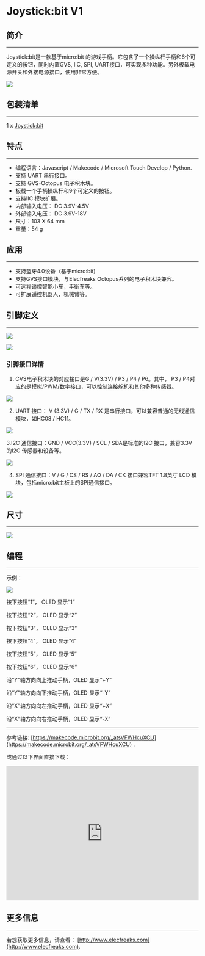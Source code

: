 # Joystick:bit V1

## 简介
---
Joystick:bit是一款基于micro:bit 的游戏手柄。它包含了一个操纵杆手柄和6个可定义的按钮，同时内置GVS, IIC, SPI, UART接口，可实现多种功能。另外板载电源开关和外接电源接口，使用非常方便。

![](https://raw.githubusercontent.com/elecfreaks/learn-en/master/microbitExtensionModule/images/joystick_v1_01.jpg)


## 包装清单
---

1 x [Joystick:bit](http://www.elecfreaks.com/estore/elecfreaks-joystick-bit-for-micro-bit.html)


## 特点
---
- 编程语言：Javascript / Makecode / Microsoft Touch Develop / Python.
- 支持 UART 串行接口。
- 支持 GVS-Octopus 电子积木块。
- 板载一个手柄操纵杆和9个可定义的按钮。 
- 支持IIC 模块扩展。
- 内部输入电压： DC 3.9V-4.5V
- 外部输入电压： DC 3.9V-18V
- 尺寸：103 X 64 mm
- 重量：54 g


## 应用
---
- 支持蓝牙4.0设备（基于micro:bit)
- 支持GVS接口模块，与Elecfreaks Octopus系列的电子积木块兼容。
- 可远程遥控智能小车，平衡车等。
- 可扩展遥控机器人，机械臂等。


## 引脚定义
---

![](https://raw.githubusercontent.com/elecfreaks/learn-en/master/microbitExtensionModule/images/joystick_v1_02.png)

![](https://raw.githubusercontent.com/elecfreaks/learn-en/master/microbitExtensionModule/images/joystick_v1_03.png)

### 引脚接口详情

1. CVS电子积木块的对应接口是G / V(3.3V) / P3 / P4 / P6。其中， P3 / P4对应的是模拟/PWM/数字接口，可以控制连接舵机和其他多种传感器。

![](https://raw.githubusercontent.com/elecfreaks/learn-en/master/microbitExtensionModule/images/joystick_v1_04.png)

2. UART 接口： V (3.3V) / G / TX / RX 是串行接口，可以兼容普通的无线通信模块，如HC08 / HC11。

![](https://raw.githubusercontent.com/elecfreaks/learn-en/master/microbitExtensionModule/images/joystick_v1_05.png)

3.I2C 通信接口：GND / VCC(3.3V) / SCL / SDA是标准的I2C 接口，兼容3.3V 的I2C 传感器和设备等。

![](https://raw.githubusercontent.com/elecfreaks/learn-en/master/microbitExtensionModule/images/joystick_v1_06.png)

4. SPI 通信接口：V / G / CS / RS / AO / DA / CK 接口兼容TFT 1.8英寸 LCD 模块，包括micro:bit主板上的SPI通信接口。

![](https://raw.githubusercontent.com/elecfreaks/learn-en/master/microbitExtensionModule/images/joystick_v1_07.png)


## 尺寸
---

![](https://raw.githubusercontent.com/elecfreaks/learn-en/master/microbitExtensionModule/images/joystick_v1_08.png)

## 编程
---

示例：

![](https://raw.githubusercontent.com/elecfreaks/learn-en/master/microbitExtensionModule/images/joystick_v1_09.png)

按下按钮“1”， OLED 显示“1”

按下按钮“2”， OLED 显示“2”

按下按钮“3”， OLED 显示“3”

按下按钮“4”， OLED 显示“4”

按下按钮“5”， OLED 显示“5”

按下按钮“6”， OLED 显示“6”

沿“Y”轴方向向上推动手柄，OLED 显示“+Y”

沿“Y”轴方向向下推动手柄，OLED 显示“-Y”

沿“X”轴方向向左推动手柄，OLED 显示“+X”

沿“X”轴方向向右推动手柄，OLED 显示“-X”

- - - -

参考链接: [https://makecode.microbit.org/_atsVFWHcuXCU](https://makecode.microbit.org/_atsVFWHcuXCU) .

或通过以下界面直接下载：

<div style="position:relative;height:0;padding-bottom:70%;overflow:hidden;"><iframe style="position:absolute;top:0;left:0;width:100%;height:100%;" src="https://makecode.microbit.org/#pub:_atsVFWHcuXCU" frameborder="0" sandbox="allow-popups allow-forms allow-scripts allow-same-origin"></iframe></div>  

## 更多信息  
---

若想获取更多信息，请查看： [http://www.elecfreaks.com](http://www.elecfreaks.com).
